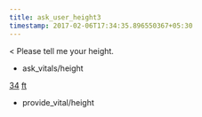 ```yaml
---
title: ask_user_height3
timestamp: 2017-02-06T17:34:35.896550367+05:30
---
```


< Please tell me your height.
* ask_vitals/height

[34](height) [ft](unit)
* provide_vital/height
